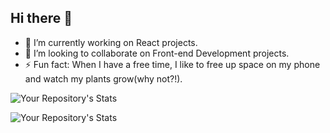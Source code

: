 ## Hi there 👋
- 🔭 I’m currently working on React projects.
- 👯 I’m looking to collaborate on Front-end Development projects.
- ⚡ Fun fact: When I have a free time, I like to free up space on my phone and watch my plants grow(why not?!).
<!--
**Tongkorn/Tongkorn** is a ✨ _special_ ✨ repository because its `README.md` (this file) appears on your GitHub profile.

Here are some ideas to get you started:
- 🔭 I’m currently working on React projects.
- 🔭 I’m currently working on React projects.
- 🌱 I’m currently learning React and Basic Backend Development.
- 👯 I’m looking to collaborate on Frontend Development projects
- 🤔 I’m looking for help with Backend
- 💬 Ask me about 
- 📫 How to reach me: ...
- 😄 Pronouns: ...
- ⚡ Fun fact: ...

## Give a support - Buy me a coffee :gift_heart:
[!["Buy Me A Coffee"](https://www.buymeacoffee.com/assets/img/custom_images/orange_img.png)](https://www.buymeacoffee.com/tongkornp)
-->

![Your Repository's Stats](https://github-readme-stats.vercel.app/api?username=Tongkorn&show_icons=true&count_private=true,&hide=stars,issues)

![Your Repository's Stats](https://github-readme-stats.vercel.app/api/top-langs/?username=Tongkorn&theme=default)



